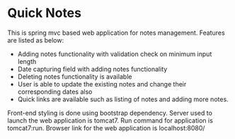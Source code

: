 # Quick Notes

This is spring mvc based web application for notes management. Features are listed as below:
- Adding notes functionality with validation check on minimum input length
- Date capturing field with adding notes functionality
- Deleting notes functionality is available
- User is able to update the existing notes and change their corresponding dates also
- Quick links are available such as listing of notes and adding more notes.

Front-end styling is done using bootstrap dependency.
Server used to launch the web application is tomcat7.
Run command for application is tomcat7:run.
Browser link for the web application is localhost:8080/
